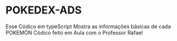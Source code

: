 # POKEDEX-ADS 
Esse Códico em typeScript Mostra as informações básicas de cada POKEMÓN
Códico feito em Aula com o Professor Rafael
